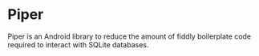 # Piper

Piper is an Android library to reduce the amount of fiddly boilerplate code required to interact
with SQLite databases.